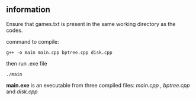 ## information

Ensure that games.txt is present in the same working directory as the codes. 

command to compile:

`g++ -o main main.cpp bptree.cpp disk.cpp`

then run .exe file

`./main` 

**main.exe** is an executable from three compiled files: *main.cpp* , *bptree.cpp* and *disk.cpp*